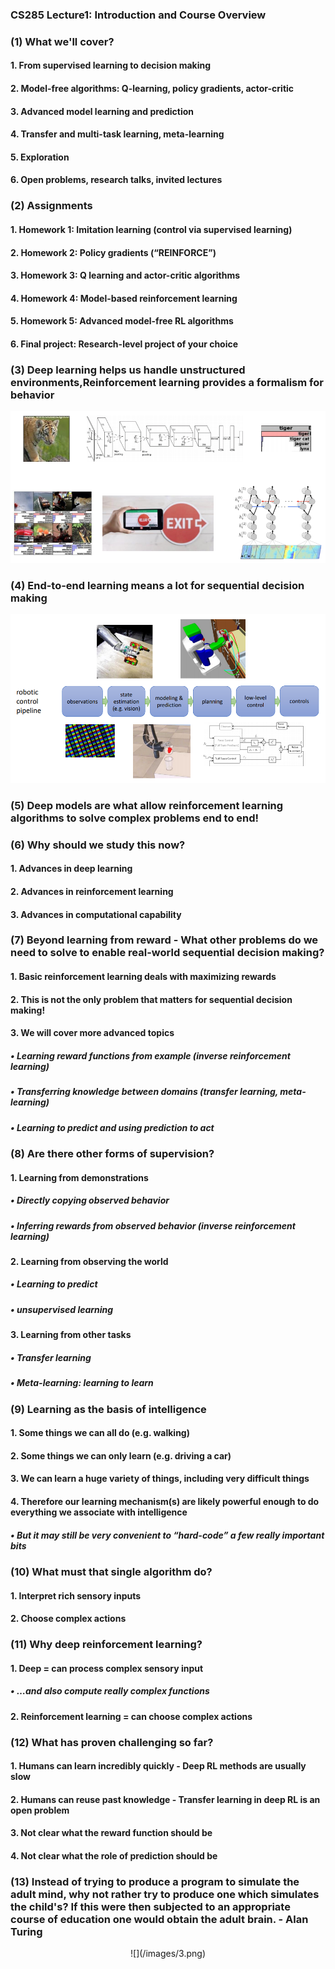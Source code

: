 ### CS285 Lecture1: Introduction and Course Overview
### (1) What we'll cover?
#### 1. From supervised learning to decision making
#### 2. Model-free algorithms: Q-learning, policy gradients, actor-critic
#### 3. Advanced model learning and prediction
#### 4. Transfer and multi-task learning, meta-learning
#### 5. Exploration
#### 6. Open problems, research talks, invited lectures
### (2) Assignments
#### 1. Homework 1: Imitation learning (control via supervised learning)
#### 2. Homework 2: Policy gradients (“REINFORCE”)
#### 3. Homework 3: Q learning and actor-critic algorithms
#### 4. Homework 4: Model-based reinforcement learning
#### 5. Homework 5: Advanced model-free RL algorithms
#### 6. Final project: Research-level project of your choice
### (3) Deep learning helps us handle unstructured environments,Reinforcement learning provides a formalism for behavior
![](/images/1.png)
### (4) End-to-end learning means a lot for sequential decision making 
![](/images/2.png)
### (5) Deep models are what allow reinforcement learning algorithms to solve complex problems end to end!
### (6) Why should we study this now?
#### 1. Advances in deep learning
#### 2. Advances in reinforcement learning
#### 3. Advances in computational capability
### (7) Beyond learning from reward - What other problems do we need to solve to enable real-world sequential decision making?
#### 1. Basic reinforcement learning deals with maximizing rewards
#### 2. This is not the only problem that matters for sequential decision making!
#### 3. We will cover more advanced topics
##### • Learning reward functions from example (inverse reinforcement learning)
##### • Transferring knowledge between domains (transfer learning, meta-learning)
##### • Learning to predict and using prediction to act
### (8) Are there other forms of supervision?
#### 1. Learning from demonstrations
##### • Directly copying observed behavior
##### • Inferring rewards from observed behavior (inverse reinforcement learning)
#### 2. Learning from observing the world
##### • Learning to predict
##### • unsupervised learning
#### 3. Learning from other tasks
##### • Transfer learning
##### • Meta-learning: learning to learn
### (9) Learning as the basis of intelligence
#### 1. Some things we can all do (e.g. walking)
#### 2. Some things we can only learn (e.g. driving a car)
#### 3. We can learn a huge variety of things, including very difficult things
#### 4. Therefore our learning mechanism(s) are likely powerful enough to do everything we associate with intelligence
##### • But it may still be very convenient to “hard-code” a few really important bits
### (10) What must that single algorithm do?
#### 1. Interpret rich sensory inputs
#### 2. Choose complex actions
### (11) Why deep reinforcement learning?
#### 1. Deep = can process complex sensory input
##### • …and also compute really complex functions
#### 2. Reinforcement learning = can choose complex actions
### (12) What has proven challenging so far?
#### 1. Humans can learn incredibly quickly - Deep RL methods are usually slow
#### 2. Humans can reuse past knowledge - Transfer learning in deep RL is an open problem
#### 3. Not clear what the reward function should be
#### 4. Not clear what the role of prediction should be
### (13) Instead of trying to produce a program to simulate the adult mind, why not rather try to produce one which simulates the child's? If this were then subjected to an appropriate course of education one would obtain the adult brain. - Alan Turing
<div align=center>![](/images/3.png)</div>
